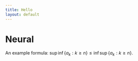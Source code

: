 ```yaml
---
title: Hello
layout: default
---
```


# Neural

An example formula: $\sup\inf \{a_k:k \ge n\} \le \inf\sup
\{a_k:k \ge n\}$.
